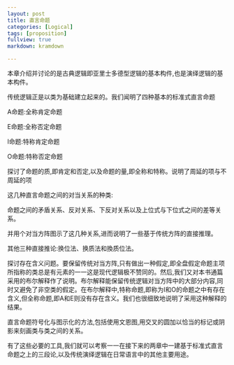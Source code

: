 ```yaml
---
layout: post
title: 直言命题
categories: [Logical]
tags: [proposition]
fullview: true
markdown: kramdown

---
```


本章介绍并讨论的是古典逻辑即亚里士多德型逻辑的基本构件,也是演绎逻辑的基本构件。

传统逻辑正是以类为基础建立起来的。我们闻明了四种基本的标准式直言命题

A命题:全称肯定命题

E命题:全称否定命题

Ⅰ命题:特称肯定命题

O命题:特称否定命题

探讨了命题的质,即肯定和否定,以及命题的量,即全称和特称。说明了周延的项与不周延的项

这几种直言命题之间的对当关系的种类:

命题之间的矛盾关系、反对关系、下反对关系以及上位式与下位式之间的差等关系。

并用个对当方阵图示了这几种关系,进而说明了一些基于传统方阵的直接推理。

其他三种直接推论:换位法、换质法和換质位法。

探讨存在含义问题。要保留传统对当方阵,只有做出一种假定,即全盘假定命题主项所指称的类总是有元素的一一这是现代逻辑极不赞同的。然后,我们又对本书通篇采用的布尔解释作了说明。布尔解释能保留传统逻辑对当方阵中的大部分内容,同时又避免了非空类的假定。在布尔解释中,特称命题,即称为I和O的命题之中有存在含义,但全称命题,即A和E则没有存在含义。我们也很细致地说明了采用这种解释的结果。

直言命题符号化与图示化的方法,包括使用文恩图,用交叉的圆加以恰当的标记或阴影来刻画类与类之间的关系。

有了这些必要的工具,我们就可以考察一一在接下来的两章中一建基于标准式直言命题之上的三段论,以及传统演绎逻辑在日常语言中的其他主要用途。
